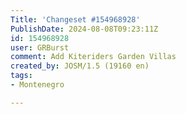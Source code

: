 ```yaml
---
Title: 'Changeset #154968928'
PublishDate: 2024-08-08T09:23:11Z
id: 154968928
user: GRBurst
comment: Add Kiteriders Garden Villas
created_by: JOSM/1.5 (19160 en)
tags:
- Montenegro

---
```

